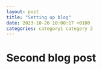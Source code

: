 ```yaml
---
layout: post
title: "Setting up blog"
date: 2023-10-26 10:00:17 +0100
categories: category1 category 2
---
```


# Second blog post